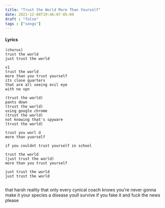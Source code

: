 ```yaml
---
title: "Trust the World More Than Yourself"
date: 2021-12-08T19:46:07-05:00
draft : "false"
tags : ["songs"]
---
```


<!--more-->

#### Lyrics

```
(chorus)
trust the world
just trust the world

v1
trust the world
more than you trust yourself
its close quarters
that are all seeing evil eye
with no vpn

(trust the world)
pants down
(trust the world)
using google chrome
(trust the world)
not knowing that's spyware
(trust the world)

trust you worl d
more than yuorself

if you couldnt trust yourself in school

trust the world
(just trust the world)
more than you trust yourself

just trust the world
just trust the world


```

that harsh reality
that only every cynical coach knows
you're never gonna make it
your species a disease
youll survive if you fake it
and fuck the news please


<!--
♩     Musical quarter note     &#9833;
♪     Musical eighth note      &#9834;
♫     Musical single bar note  &#9835;
♬     Musical double bar note  &#9836;
𝄪     Double sharp note                  &#119082;
𝄆     Musical Symbol Left Repeat Sign    &#x1D106;
𝄇     Musical Symbol Right Repeat Sign   &#x1D107;
𝄈     Musical Symbol Repeat Dots         &#x1D108;
𝄐     Musical Symbol Fermata             &#x1D110;
𝄑     Musical Symbol Fermata Below       &#x1D111;
𝄒     Musical Symbol Breath Mark         &#x1D112;
𝆒     Musical Symbol Crescendo           &#x1D192;
𝆓     Musical Symbol Decrescendo         &#x1D193;
𝄫     Double flat note                   &#119083;
𝄞     G clef     &#119070;
𝄢     F clef     &#119074;
𝄡     C clef     &#119073; -->
